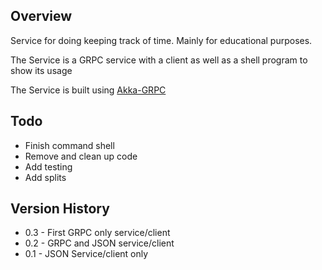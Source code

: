 ## Overview

Service for doing keeping track of time. Mainly for educational purposes.

The Service is a GRPC service with a client as well as a shell program to show its usage

The Service is built using [Akka-GRPC](https://doc.akka.io/docs/akka-grpc/current/)


## Todo

* Finish command shell
* Remove and clean up code
* Add testing
* Add splits

## Version History

* 0.3 - First GRPC only service/client
* 0.2 - GRPC and JSON service/client
* 0.1 - JSON Service/client only












